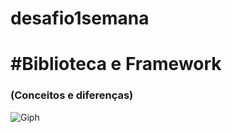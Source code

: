 # desafio1semana

# #Biblioteca e Framework 
### (Conceitos e diferenças)

![Giph](https://giphy.com/gifs/screen-monitor-closeup-26tn33aiTi1jkl6H6)
